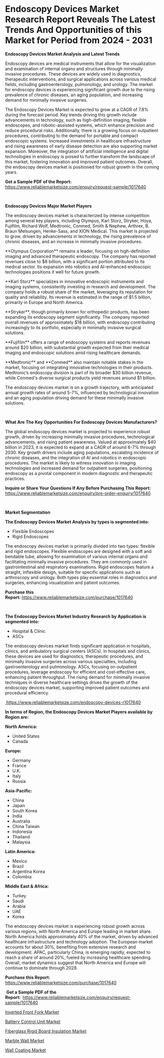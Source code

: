 <p><h1>Endoscopy Devices Market Research Report Reveals The Latest Trends And Opportunities of this Market for Period from 2024 - 2031</h1></p><p><strong>Endoscopy Devices Market Analysis and Latest Trends</strong></p>
<p><p>Endoscopy devices are medical instruments that allow for the visualization and examination of internal organs and structures through minimally invasive procedures. These devices are widely used in diagnostics, therapeutic interventions, and surgical applications across various medical fields, including gastroenterology, pulmonology, and urology. The market for endoscopy devices is experiencing significant growth due to the rising prevalence of chronic diseases, an aging population, and increasing demand for minimally invasive surgeries.</p><p>The Endoscopy Devices Market is expected to grow at a CAGR of 7.8% during the forecast period. Key trends driving this growth include advancements in technology, such as high-definition imaging, flexible endoscopes, and robotic-assisted systems, which enhance precision and reduce procedural risks. Additionally, there is a growing focus on outpatient procedures, contributing to the demand for portable and compact endoscopic systems. Increased investments in healthcare infrastructure and rising awareness of early disease detection are also supporting market expansion. Moreover, the integration of artificial intelligence and digital technologies in endoscopy is poised to further transform the landscape of this market, fostering innovation and improved patient outcomes. Overall, the endoscopy devices market is positioned for robust growth in the coming years.</p></p>
<p><strong>Get a Sample PDF of the Report:&nbsp;</strong> <a href="https://www.reliablemarketsize.com/enquiry/request-sample/1017640">https://www.reliablemarketsize.com/enquiry/request-sample/1017640</a></p>
<p>&nbsp;</p>
<p><strong>Endoscopy Devices Major Market Players</strong></p>
<p><p>The endoscopy devices market is characterized by intense competition among several key players, including Olympus, Karl Storz, Stryker, Hoya, Fujifilm, Richard Wolf, Medtronic, Conmed, Smith & Nephew, Arthrex, B. Braun Melsungen, Henke-Sass, and XION Medical. This market is projected to grow, driven by advancements in technology, the rising prevalence of chronic diseases, and an increase in minimally invasive procedures.</p><p>**Olympus Corporation** remains a leader, focusing on high-definition imaging and advanced therapeutic endoscopy. The company has reported revenues close to $8 billion, with a significant portion attributed to its medical sector. Its expansion into robotics and AI-enhanced endoscopic technologies positions it well for future growth.</p><p>**Karl Storz** specializes in innovative endoscopic instruments and imaging systems, consistently investing in research and development. The company holds a robust share of the market, leveraging its reputation for quality and reliability. Its revenue is estimated in the range of $1.5 billion, primarily in Europe and North America.</p><p>**Stryker**, though primarily known for orthopedic products, has been expanding its endoscopy segment significantly. The company reported overall revenues of approximately $18 billion, with endoscopy contributing increasingly to its portfolio, especially in minimally invasive surgical solutions.</p><p>**Fujifilm** offers a range of endoscopy systems and reports revenues around $20 billion, with substantial growth expected from their medical imaging and endoscopic solutions amid rising healthcare demands.</p><p>**Medtronic** and **Conmed** also maintain notable stakes in the market, focusing on integrating innovative technologies in their products. Medtronic’s endoscopy division is part of its broader $30 billion revenue, while Conmed's diverse surgical products yield revenues around $1 billion.</p><p>The endoscopy devices market is on a growth trajectory, with anticipated annual growth rates of around 5-7%, influenced by technological innovation and an aging population driving demand for these minimally invasive solutions.</p></p>
<p>&nbsp;</p>
<p><strong>What Are The Key Opportunities For Endoscopy Devices Manufacturers?</strong></p>
<p><p>The global endoscopy devices market is projected to experience robust growth, driven by increasing minimally invasive procedures, technological advancements, and rising patient awareness. Valued at approximately $40 billion in 2023, it is expected to expand at a CAGR of around 6-7% through 2030. Key growth drivers include aging populations, escalating incidence of chronic diseases, and the integration of AI and robotics in endoscopic procedures. The market is likely to witness innovation in imaging technologies and increased demand for outpatient surgeries, positioning endoscopy as a pivotal component in modern diagnostic and therapeutic practices.</p></p>
<p><strong>Inquire or Share Your Questions If Any Before Purchasing This Report:</strong> <a href="https://www.reliablemarketsize.com/enquiry/pre-order-enquiry/1017640">https://www.reliablemarketsize.com/enquiry/pre-order-enquiry/1017640</a></p>
<p>&nbsp;</p>
<p><strong>Market Segmentation</strong></p>
<p><strong>The Endoscopy Devices Market Analysis by types is segmented into:</strong></p>
<p><ul><li>Flexible Endoscopes</li><li>Rigid Endoscopes</li></ul></p>
<p><p>The endoscopy devices market is primarily divided into two types: flexible and rigid endoscopes. Flexible endoscopes are designed with a soft and bendable tube, allowing for examination of various internal organs and facilitating minimally invasive procedures. They are commonly used in gastrointestinal and respiratory examinations. Rigid endoscopes feature a straight, inflexible design, suitable for specific applications such as arthroscopy and urology. Both types play essential roles in diagnostics and surgeries, enhancing visualization and patient outcomes.</p></p>
<p><strong>Purchase this Report:&nbsp;</strong><a href="https://www.reliablemarketsize.com/purchase/1017640">https://www.reliablemarketsize.com/purchase/1017640</a></p>
<p>&nbsp;</p>
<p><strong>The Endoscopy Devices Market Industry Research by Application is segmented into:</strong></p>
<p><ul><li>Hospital & Clinic</li><li>ASCs</li></ul></p>
<p><p>The endoscopy devices market finds significant application in hospitals, clinics, and ambulatory surgical centers (ASCs). In hospitals and clinics, these devices are used for diagnostics, therapeutic procedures, and minimally invasive surgeries across various specialties, including gastroenterology and pulmonology. ASCs, focusing on outpatient procedures, leverage endoscopy for efficient and cost-effective care, enhancing patient throughput. The rising demand for minimally invasive techniques in diverse healthcare settings drives the growth of the endoscopy devices market, supporting improved patient outcomes and procedural efficiency.</p></p>
<p><a href="https://www.reliablemarketsize.com/endoscopy-devices-r1017640">&nbsp;https://www.reliablemarketsize.com/endoscopy-devices-r1017640</a></p>
<p><strong>In terms of Region, the Endoscopy Devices Market Players available by Region are:</strong></p>
<p>
    <p> <strong> North America: </strong>
        <ul>
            <li>United States</li>
            <li>Canada</li>
        </ul>
        </p> 
    <p> <strong> Europe: </strong>
        <ul>
            <li>Germany</li>
            <li>France</li>
            <li>U.K.</li>
            <li>Italy</li>
            <li>Russia</li>
        </ul>
        </p> 
    <p> <strong> Asia-Pacific: </strong>
        <ul>
            <li>China</li>
            <li>Japan</li>
            <li>South Korea</li>
            <li>India</li>
            <li>Australia</li>
            <li>China Taiwan</li>
            <li>Indonesia</li>
            <li>Thailand</li>
            <li>Malaysia</li>
        </ul>
        </p> 
    <p> <strong> Latin America: </strong>
        <ul>
            <li>Mexico</li>
            <li>Brazil</li>
            <li>Argentina Korea</li>
            <li>Colombia</li>
        </ul>
        </p> 
    <p> <strong> Middle East & Africa: </strong>
        <ul>
            <li>Turkey</li>
            <li>Saudi</li>
            <li>Arabia</li>
            <li>UAE</li>
            <li>Korea</li>
        </ul>
    </p>
    </p>
<p><p>The endoscopy devices market is experiencing robust growth across various regions, with North America and Europe leading in market share. North America holds approximately 40% of the market, driven by advanced healthcare infrastructure and technology adoption. The European market accounts for about 30%, benefiting from extensive research and development. APAC, particularly China, is emerging rapidly, expected to reach a share of around 20%, fueled by increasing healthcare spending. Overall, market dynamics suggest that North America and Europe will continue to dominate through 2028.</p></p>
<p><strong>Purchase this Report: </strong><a href="https://www.reliablemarketsize.com/purchase/1017640">https://www.reliablemarketsize.com/purchase/1017640</a></p>
<p>&nbsp;<strong>Get a Sample PDF of the Report:&nbsp;&nbsp;</strong><a href="https://www.reliablemarketsize.com/enquiry/request-sample/1017640">https://www.reliablemarketsize.com/enquiry/request-sample/1017640</a></p>
<p><strong></strong></p>
<p><p><a href="https://medium.com/@mayrussel2007/in-the-inverted-front-fork-market-the-main-focus-is-on-keeping-costs-low-and-getting-the-most-e9cce2ccef6b">Inverted Front Fork Market</a></p><p><a href="https://medium.com/@edwardtuker25/the-global-battery-control-unit-market-is-projected-to-experience-an-annual-growth-rate-of-14-8-dbac1628cf07">Battery Control Unit Market</a></p><p><a href="https://www.linkedin.com/pulse/fiberglass-rigid-board-insulation-market-overview-regional-vneie?trackingId=f0ejlAyORXqbCb4WLlxtBw%3D%3D">Fiberglass Rigid Board Insulation Market</a></p><p><a href="https://www.linkedin.com/pulse/marble-wall-market-industry-landscape-growth-trajectories-2dkje?trackingId=phKkGU1GTcKj7w19kni9Xw%3D%3D">Marble Wall Market</a></p><p><a href="https://issuu.com/reportprime-2/docs/wall-coating-market-size-2030.pptx_c8cad66de1b1bd">Wall Coating Market</a></p></p>